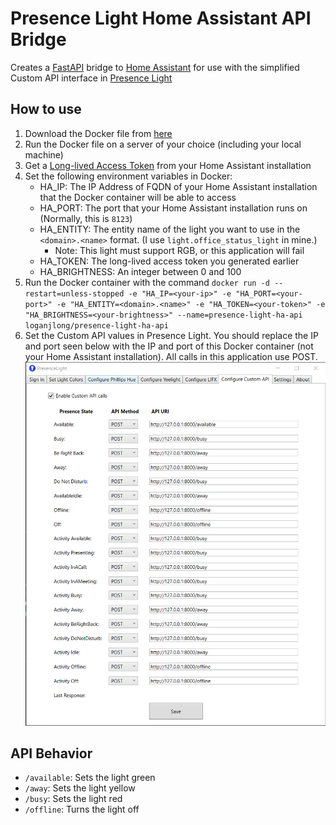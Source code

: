 # Presence Light Home Assistant API Bridge

Creates a [FastAPI](https://github.com/tiangolo/fastapi) bridge to [Home Assistant](https://www.home-assistant.io/) for use with the simplified Custom API interface in [Presence Light](https://github.com/isaacrlevin/PresenceLight)

## How to use

1. Download the Docker file from [here](https://hub.docker.com/r/loganjlong/presence-light-ha-api)
2. Run the Docker file on a server of your choice (including your local machine)
3. Get a [Long-lived Access Token](https://www.atomicha.com/home-assistant-how-to-generate-long-lived-access-token-part-1/) from your Home Assistant installation
4. Set the following environment variables in Docker:
    - HA_IP: The IP Address of FQDN of your Home Assistant installation that the Docker container will be able to access
    - HA_PORT: The port that your Home Assistant installation runs on (Normally, this is `8123`)
    - HA_ENTITY: The entity name of the light you want to use in the `<domain>.<name>` format. (I use `light.office_status_light` in mine.)
        - Note: This light must support RGB, or this application will fail
    - HA_TOKEN: The long-lived access token you generated earlier
    - HA_BRIGHTNESS: An integer between 0 and 100
5. Run the Docker container with the command `docker run -d --restart=unless-stopped -e "HA_IP=<your-ip>" -e "HA_PORT=<your-port>" -e "HA_ENTITY=<domain>.<name>" -e "HA_TOKEN=<your-token>" -e "HA_BRIGHTNESS=<your-brightness>" --name=presence-light-ha-api loganjlong/presence-light-ha-api`
6. Set the Custom API values in Presence Light. You should replace the IP and port seen below with the IP and port of this Docker container (not your Home Assistant installation). All calls in this application use POST.
![Example Custom API Config](example-custom-api-config.png)

## API Behavior

- `/available`: Sets the light green
- `/away`: Sets the light yellow
- `/busy`: Sets the light red
- `/offline`: Turns the light off
